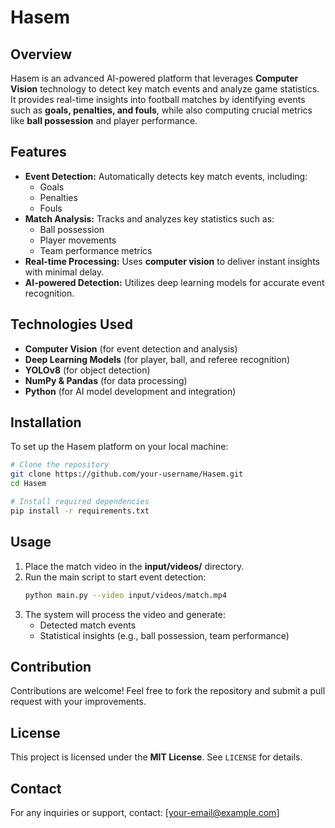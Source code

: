 # Hasem

## Overview

Hasem is an advanced AI-powered platform that leverages **Computer Vision** technology to detect key match events and analyze game statistics. It provides real-time insights into football matches by identifying events such as **goals, penalties, and fouls**, while also computing crucial metrics like **ball possession** and player performance.

## Features

- **Event Detection:** Automatically detects key match events, including:
  - Goals
  - Penalties
  - Fouls
- **Match Analysis:** Tracks and analyzes key statistics such as:
  - Ball possession
  - Player movements
  - Team performance metrics
- **Real-time Processing:** Uses **computer vision** to deliver instant insights with minimal delay.
- **AI-powered Detection:** Utilizes deep learning models for accurate event recognition.

## Technologies Used

- **Computer Vision** (for event detection and analysis)
- **Deep Learning Models** (for player, ball, and referee recognition)
- **YOLOv8** (for object detection)
- **NumPy & Pandas** (for data processing)
- **Python** (for AI model development and integration)

## Installation

To set up the Hasem platform on your local machine:

```bash
# Clone the repository
git clone https://github.com/your-username/Hasem.git
cd Hasem

# Install required dependencies
pip install -r requirements.txt
```

## Usage

1. Place the match video in the **input/videos/** directory.
2. Run the main script to start event detection:
   ```bash
   python main.py --video input/videos/match.mp4
   ```
3. The system will process the video and generate:
   - Detected match events
   - Statistical insights (e.g., ball possession, team performance)

## Contribution

Contributions are welcome! Feel free to fork the repository and submit a pull request with your improvements.

## License

This project is licensed under the **MIT License**. See `LICENSE` for details.

## Contact

For any inquiries or support, contact: [[your-email@example.com](mailto\:your-email@example.com)]

